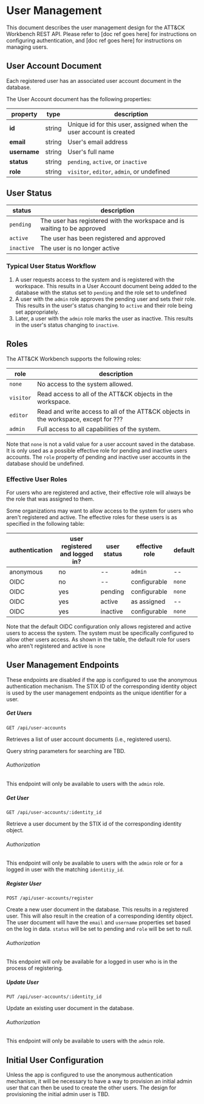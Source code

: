 # User Management

This document describes the user management design for the ATT&CK Workbench REST API.
Please refer to [doc ref goes here] for instructions on configuring authentication, and [doc ref goes here] for instructions on managing users.

## User Account Document

Each registered user has an associated user account document in the database.

The User Account document has the following properties:

| property       | type    |  description                                                       |
|----------------|---------|--------------------------------------------------------------------|
| **id**         | string  | Unique id for this user, assigned when the user account is created |
| **email**      | string  | User's email address                                               |
| **username**   | string  | User's full name                                                   |
| **status**     | string  | `pending`, `active`, or `inactive`                                 |
| **role**       | string  | `visitor`, `editor`, `admin`, or undefined                         |

## User Status

| status     | description                                                              |
|------------|--------------------------------------------------------------------------|
| `pending`  | The user has registered with the workspace and is waiting to be approved |
| `active`   | The user has been registered and approved                                |
| `inactive` | The user is no longer active                                             |

### Typical User Status Workflow

1. A user requests access to the system and is registered with the workspace. This results in a User Account document being added to the database with the status set to `pending` and the role set to undefined
2. A user with the `admin` role approves the pending user and sets their role. This results in the user's status changing to `active` and their role being set appropriately.
3. Later, a user with the `admin` role marks the user as inactive. This results in the user's status changing to `inactive`.

## Roles
The ATT&CK Workbench supports the following roles:

| role      | description                                                                         |
|-----------|-------------------------------------------------------------------------------------|
| `none`    | No access to the system allowed.                                                    |
| `visitor` | Read access to all of the ATT&CK objects in the workspace.                          |
| `editor`  | Read and write access to all of the ATT&CK objects in the workspace, except for ??? |
| `admin`   | Full access to all capabilities of the system.                                      |

Note that `none` is not a valid value for a user account saved in the database.
It is only used as a possible effective role for pending and inactive users accounts.
The `role` property of pending and inactive user accounts in the database should be undefined.

### Effective User Roles

For users who are registered and active, their effective role will always be the role that was assigned to them.

Some organizations may want to allow access to the system for users who aren't registered and active.
The effective roles for these users is as specified in the following table:

| authentication | user registered and logged in? | user status | effective role  | default |
|----------------|--------------------------------|-------------|-----------------|---------|
| anonymous      | no                             | --          | `admin`         | --      |
| OIDC           | no                             | --          | configurable    | `none`  |
| OIDC           | yes                            | pending     | configurable    | `none`  |
| OIDC           | yes                            | active      | as assigned     | --      |
| OIDC           | yes                            | inactive    | configurable    | `none`  |

Note that the default OIDC configuration only allows registered and active users to access the system.
The system must be specifically configured to allow other users access.
As shown in the table, the default role for users who aren't registered and active is `none`

## User Management Endpoints

These endpoints are disabled if the app is configured to use the anonymous authentication mechanism.
The STIX ID of the corresponding identity object is used by the user management endpoints as the unique identifier for a user.

##### Get Users
```
GET /api/user-accounts
```

Retrieves a list of user account documents (i.e., registered users).

Query string parameters for searching are TBD.

###### Authorization

This endpoint will only be available to users with the `admin` role.

##### Get User
```
GET /api/user-accounts/:identity_id
```

Retrieve a user document by the STIX id of the corresponding identity object.

###### Authorization

This endpoint will only be available to users with the `admin` role or for a logged in user with the matching `identitiy_id`.

##### Register User
```
POST /api/user-accounts/register
```

Create a new user document in the database.
This results in a registered user. This will also result in the creation of a corresponding identity object.
The user document will have the `email` and `username` properties set based on the log in data.
`status` will be set to pending and `role` will be set to null.

###### Authorization

This endpoint will only be available for a logged in user who is in the process of registering.

##### Update User
```
PUT /api/user-accounts/:identity_id
```

Update an existing user document in the database. 

###### Authorization

This endpoint will only be available to users with the `admin` role.

## Initial User Configuration

Unless the app is configured to use the anonymous authentication mechanism,
it will be necessary to have a way to provision an initial admin user that can then be used to create the other users.
The design for provisioning the initial admin user is TBD.
